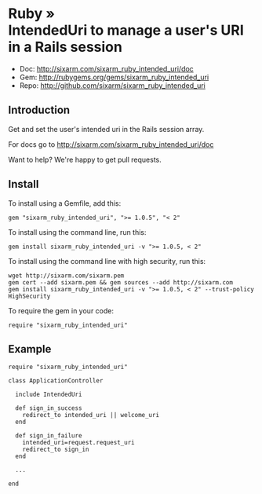 # Ruby » <br> IntendedUri to manage a user's URI in a Rails session

* Doc: <http://sixarm.com/sixarm_ruby_intended_uri/doc>
* Gem: <http://rubygems.org/gems/sixarm_ruby_intended_uri>
* Repo: <http://github.com/sixarm/sixarm_ruby_intended_uri>
<!--HEADER-SHUT-->


## Introduction

Get and set the user's intended uri in the Rails session array.

For docs go to <http://sixarm.com/sixarm_ruby_intended_uri/doc>

Want to help? We're happy to get pull requests.


<!--INSTALL-OPEN-->

## Install

To install using a Gemfile, add this:

    gem "sixarm_ruby_intended_uri", ">= 1.0.5", "< 2"

To install using the command line, run this:

    gem install sixarm_ruby_intended_uri -v ">= 1.0.5, < 2"

To install using the command line with high security, run this:

    wget http://sixarm.com/sixarm.pem
    gem cert --add sixarm.pem && gem sources --add http://sixarm.com
    gem install sixarm_ruby_intended_uri -v ">= 1.0.5, < 2" --trust-policy HighSecurity

To require the gem in your code:

    require "sixarm_ruby_intended_uri"

<!--INSTALL-SHUT-->


## Example

    require "sixarm_ruby_intended_uri"

    class ApplicationController

      include IntendedUri

      def sign_in_success
        redirect_to intended_uri || welcome_uri
      end

      def sign_in_failure
        intended_uri=request.request_uri
        redirect_to sign_in
      end

      ...
  
    end
